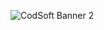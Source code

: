 ![CodSoft Banner 2](https://github.com/Rishab-kumar-026/CodSoft-InternShip/assets/163623411/37c70385-e4a3-4e23-b2f2-b4679f2cffb4)
